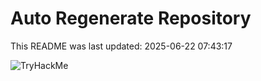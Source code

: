 # Auto Regenerate Repository

This README was last updated: 2025-06-22 07:43:17

 ![TryHackMe](https://tryhackme.com/badge/533634)